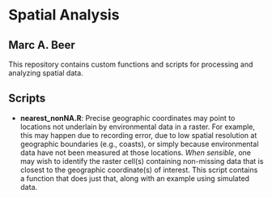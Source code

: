 # Spatial Analysis
## Marc A. Beer
This repository contains custom functions and scripts for processing and analyzing spatial data.

## Scripts
- <strong>nearest_nonNA.R</strong>: Precise geographic coordinates may point to locations not underlain by environmental data in a raster. For example, this may happen due to recording error, due to low spatial resolution at geographic boundaries (e.g., coasts), or simply because environmental data have not been measured at those locations. <i>When sensible</i>, one may wish to identify the raster cell(s) containing non-missing data that is closest to the geographic coordinate(s) of interest. This script contains a function that does just that, along with an example using simulated data.

